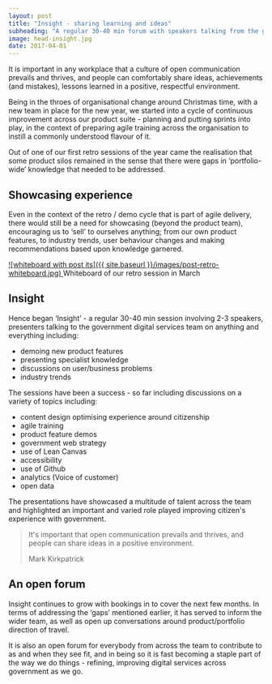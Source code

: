 ```yaml
---
layout: post
title: "Insight - sharing learning and ideas"
subheading: "A regular 30-40 min forum with speakers talking from the government digital services team"
image: head-insight.jpg
date: 2017-04-01
---
```


It is important in any workplace that a culture of open communication prevails and thrives, and people can comfortably share ideas, achievements (and mistakes), lessons learned in a positive, respectful environment.

Being in the throes of organisational change around Christmas time, with a new team in place for the new year, we started into a cycle of continuous improvement across our product suite - planning and putting sprints into play, in the context of preparing agile training across the organisation to instill a commonly understood flavour of it.

Out of one of our first retro sessions of the year came the realisation that some product silos remained in the sense that there were gaps in ‘portfolio-wide’ knowledge that needed to be addressed.

## Showcasing experience

Even in the context of the retro / demo cycle that is part of agile delivery, there would still be a need for showcasing (beyond the product team), encouraging us to ‘sell’ to ourselves anything; from our own product features, to industry trends, user behaviour changes and making recommendations based upon knowledge garnered.

[![whiteboard with post its]({{ site.baseurl }}/images/post-retro-whiteboard.jpg) ](#) <span class="caption text-muted">Whiteboard of our retro session in March</span>

## Insight

Hence began ‘Insight’ - a regular 30-40 min session involving 2-3 speakers, presenters talking to the government digital services team on anything and everything including:

*   demoing new product features
*   presenting specialist knowledge
*   discussions on user/business problems
*   industry trends

The sessions have been a success - so far including discussions on a variety of topics including:

*   content design optimising experience around citizenship
*   agile training
*   product feature demos
*   government web strategy
*   use of Lean Canvas
*   accessibility
*   use of Github
*   analytics (Voice of customer)
*   open data

The presentations have showcased a multitude of talent across the team and highlighted an important and varied role played improving citizen's experience with government.

> It's important that open communication prevails and thrives, and people can share ideas in a positive environment.
> 
> <footer>Mark Kirkpatrick</footer>

## An open forum

Insight continues to grow with bookings in to cover the next few months. In terms of addressing the ‘gaps’ mentioned earlier, it has served to inform the wider team, as well as open up conversations around product/portfolio direction of travel.

It is also an open forum for everybody from across the team to contribute to as and when they see fit, and in being so it is fast becoming a staple part of the way we do things - refining, improving digital services across government as we go.
